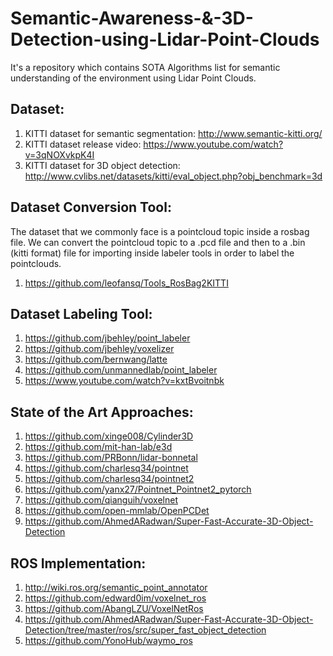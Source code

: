# Semantic-Awareness-&-3D-Detection-using-Lidar-Point-Clouds
It's a repository which contains SOTA Algorithms list for semantic understanding of the environment using Lidar Point Clouds.

## Dataset:
1. KITTI dataset for semantic segmentation: http://www.semantic-kitti.org/
2. KITTI dataset release video: https://www.youtube.com/watch?v=3qNOXvkpK4I
3. KITTI dataset for 3D object detection: http://www.cvlibs.net/datasets/kitti/eval_object.php?obj_benchmark=3d

## Dataset Conversion Tool:
The dataset that we commonly face is a pointcloud topic inside a rosbag file. We can convert the pointcloud topic to a .pcd file and then to a .bin (kitti format) file for importing inside labeler tools in order to label the pointclouds.
1. https://github.com/leofansq/Tools_RosBag2KITTI

## Dataset Labeling Tool:
1. https://github.com/jbehley/point_labeler
2. https://github.com/jbehley/voxelizer
3. https://github.com/bernwang/latte
4. https://github.com/unmannedlab/point_labeler
5. https://www.youtube.com/watch?v=kxtBvoitnbk

## State of the Art Approaches:
1. https://github.com/xinge008/Cylinder3D
2. https://github.com/mit-han-lab/e3d
3. https://github.com/PRBonn/lidar-bonnetal
4. https://github.com/charlesq34/pointnet
5. https://github.com/charlesq34/pointnet2
6. https://github.com/yanx27/Pointnet_Pointnet2_pytorch
7. https://github.com/qianguih/voxelnet
8. https://github.com/open-mmlab/OpenPCDet
9. https://github.com/AhmedARadwan/Super-Fast-Accurate-3D-Object-Detection
## ROS Implementation:
1. http://wiki.ros.org/semantic_point_annotator
2. https://github.com/edward0im/voxelnet_ros
3. https://github.com/AbangLZU/VoxelNetRos
4. https://github.com/AhmedARadwan/Super-Fast-Accurate-3D-Object-Detection/tree/master/ros/src/super_fast_object_detection
5. https://github.com/YonoHub/waymo_ros
